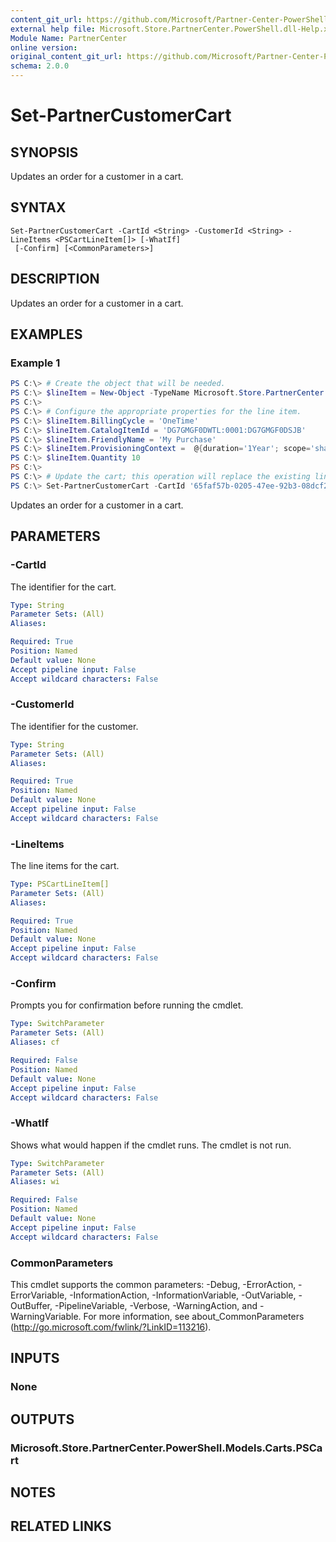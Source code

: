 ```yaml
---
content_git_url: https://github.com/Microsoft/Partner-Center-PowerShell/blob/master/docs/help/Set-PartnerCustomerCart.md
external help file: Microsoft.Store.PartnerCenter.PowerShell.dll-Help.xml
Module Name: PartnerCenter
online version:
original_content_git_url: https://github.com/Microsoft/Partner-Center-PowerShell/blob/master/docs/help/Set-PartnerCustomerCart.md
schema: 2.0.0
---
```


# Set-PartnerCustomerCart

## SYNOPSIS
Updates an order for a customer in a cart.

## SYNTAX

```
Set-PartnerCustomerCart -CartId <String> -CustomerId <String> -LineItems <PSCartLineItem[]> [-WhatIf]
 [-Confirm] [<CommonParameters>]
```

## DESCRIPTION
Updates an order for a customer in a cart.

## EXAMPLES

### Example 1
```powershell
PS C:\> # Create the object that will be needed.
PS C:\> $lineItem = New-Object -TypeName Microsoft.Store.PartnerCenter.PowerShell.Models.Carts.PSCartLineItem
PS C:\>
PS C:\> # Configure the appropriate properties for the line item.
PS C:\> $lineItem.BillingCycle = 'OneTime'
PS C:\> $lineItem.CatalogItemId = 'DG7GMGF0DWTL:0001:DG7GMGF0DSJB'
PS C:\> $lineItem.FriendlyName = 'My Purchase'
PS C:\> $lineItem.ProvisioningContext =  @{duration='1Year'; scope='shared'; subscriptionId='b35d5324-df8e-4306-9023-6edac2d4896c'}
PS C:\> $lineItem.Quantity 10
PS C:\>
PS C:\> # Update the cart; this operation will replace the existing line items.
PS C:\> Set-PartnerCustomerCart -CartId '65faf57b-0205-47ee-92b3-08dcf233ea73' -CustomerId '46a62ece-10ad-42e5-b3f1-b2ed53e6fc08' -LineItems $lineItem
```

Updates an order for a customer in a cart.

## PARAMETERS

### -CartId
The identifier for the cart.

```yaml
Type: String
Parameter Sets: (All)
Aliases:

Required: True
Position: Named
Default value: None
Accept pipeline input: False
Accept wildcard characters: False
```

### -CustomerId
The identifier for the customer.

```yaml
Type: String
Parameter Sets: (All)
Aliases:

Required: True
Position: Named
Default value: None
Accept pipeline input: False
Accept wildcard characters: False
```

### -LineItems
The line items for the cart.

```yaml
Type: PSCartLineItem[]
Parameter Sets: (All)
Aliases:

Required: True
Position: Named
Default value: None
Accept pipeline input: False
Accept wildcard characters: False
```

### -Confirm
Prompts you for confirmation before running the cmdlet.

```yaml
Type: SwitchParameter
Parameter Sets: (All)
Aliases: cf

Required: False
Position: Named
Default value: None
Accept pipeline input: False
Accept wildcard characters: False
```

### -WhatIf
Shows what would happen if the cmdlet runs.
The cmdlet is not run.

```yaml
Type: SwitchParameter
Parameter Sets: (All)
Aliases: wi

Required: False
Position: Named
Default value: None
Accept pipeline input: False
Accept wildcard characters: False
```

### CommonParameters
This cmdlet supports the common parameters: -Debug, -ErrorAction, -ErrorVariable, -InformationAction, -InformationVariable, -OutVariable, -OutBuffer, -PipelineVariable, -Verbose, -WarningAction, and -WarningVariable. For more information, see about_CommonParameters (http://go.microsoft.com/fwlink/?LinkID=113216).

## INPUTS

### None

## OUTPUTS

### Microsoft.Store.PartnerCenter.PowerShell.Models.Carts.PSCart

## NOTES

## RELATED LINKS

